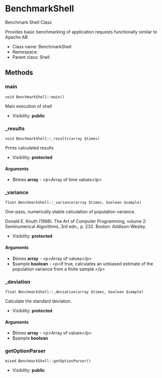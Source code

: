 BenchmarkShell
===============

Benchmark Shell Class

Provides basic benchmarking of application requests
functionally similar to Apache AB


* Class name: BenchmarkShell
* Namespace: 
* Parent class: Shell







Methods
-------


### main

    void BenchmarkShell::main()

Main execution of shell



* Visibility: **public**




### _results

    void BenchmarkShell::_results(array $times)

Prints calculated results



* Visibility: **protected**


#### Arguments
* $times **array** - &lt;p&gt;Array of time values&lt;/p&gt;



### _variance

    float BenchmarkShell::_variance(array $times, boolean $sample)

One-pass, numerically stable calculation of population variance.

Donald E. Knuth (1998).
The Art of Computer Programming, volume 2: Seminumerical Algorithms, 3rd edn.,
p. 232. Boston: Addison-Wesley.

* Visibility: **protected**


#### Arguments
* $times **array** - &lt;p&gt;Array of values&lt;/p&gt;
* $sample **boolean** - &lt;p&gt;If true, calculates an unbiased estimate of the population
						  variance from a finite sample.&lt;/p&gt;



### _deviation

    float BenchmarkShell::_deviation(array $times, boolean $sample)

Calculate the standard deviation.



* Visibility: **protected**


#### Arguments
* $times **array** - &lt;p&gt;Array of values&lt;/p&gt;
* $sample **boolean**



### getOptionParser

    mixed BenchmarkShell::getOptionParser()





* Visibility: **public**



